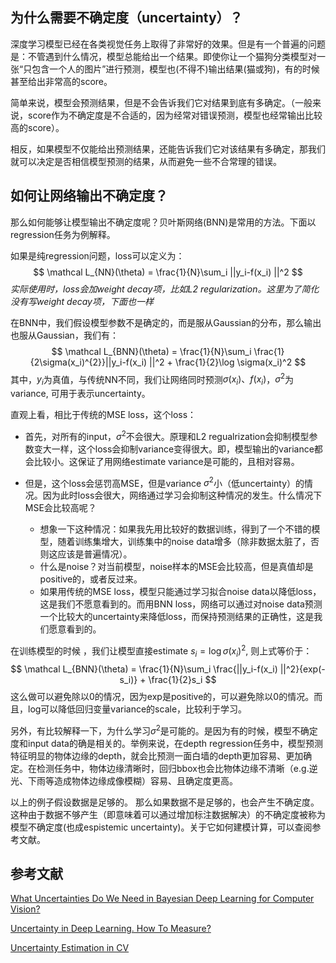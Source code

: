 ## 为什么需要不确定度（uncertainty）？

深度学习模型已经在各类视觉任务上取得了非常好的效果。但是有一个普遍的问题是：不管遇到什么情况，模型总能给出一个结果。即使你让一个猫狗分类模型对一张“只包含一个人的图片”进行预测，模型也(不得不)输出结果(猫或狗)，有的时候甚至给出非常高的score。

简单来说，模型会预测结果，但是不会告诉我们它对结果到底有多确定。（一般来说，score作为不确定度是不合适的，因为经常对错误预测，模型也经常输出比较高的score）。

相反，如果模型不仅能给出预测结果，还能告诉我们它对该结果有多确定，那我们就可以决定是否相信模型预测的结果，从而避免一些不合常理的错误。

## 如何让网络输出不确定度？

那么如何能够让模型输出不确定度呢？贝叶斯网络(BNN)是常用的方法。下面以regression任务为例解释。

如果是纯regression问题，loss可以定义为：
$$
\mathcal L_{NN}(\theta) = \frac{1}{N}\sum_i ||y_i-f(x_i) ||^2
$$
*实际使用时，loss会加weight decay项，比如L2 regularization。这里为了简化没有写weight decay项，下面也一样*



在BNN中，我们假设模型参数不是确定的，而是服从Gaussian的分布，那么输出也服从Gaussian，我们有：
$$
\mathcal L_{BNN}(\theta) = \frac{1}{N}\sum_i \frac{1}{2\sigma(x_i)^{2}}||y_i-f(x_i) ||^2 + \frac{1}{2}\log \sigma(x_i)^2
$$
其中，$y_i$为真值，与传统NN不同，我们让网络同时预测$\sigma(x_i)、f(x_i)$，$\sigma^2$为variance, 可用于表示uncertainty。

直观上看，相比于传统的MSE loss，这个loss：

- 首先，对所有的input，$\sigma^2$不会很大。原理和L2 regualrization会抑制模型参数变大一样，这个loss会抑制variance变得很大。即，模型输出的variance都会比较小。这保证了用网络estimate variance是可能的，且相对容易。

- 但是，这个loss会惩罚高MSE，但是variance $\sigma^2$小（低uncertainty）的情况。因为此时loss会很大，网络通过学习会抑制这种情况的发生。什么情况下MSE会比较高呢？

  - 想象一下这种情况：如果我先用比较好的数据训练，得到了一个不错的模型，随着训练集增大，训练集中的noise data增多（除非数据太脏了，否则这应该是普遍情况）。
  - 什么是noise？对当前模型，noise样本的MSE会比较高，但是真值却是positive的，或者反过来。
  - 如果用传统的MSE loss，模型只能通过学习拟合noise data以降低loss，这是我们不愿意看到的。而用BNN loss，网络可以通过对noise data预测一个比较大的uncertainty来降低loss，而保持预测结果的正确性，这是我们愿意看到的。

  

在训练模型的时候 ，我们让模型直接estimate $s_i = \log \sigma(x_i)^2$, 则上式等价于：
$$
\mathcal L_{BNN}(\theta) = \frac{1}{N}\sum_i \frac{||y_i-f(x_i) ||^2}{exp(-s_i)} + \frac{1}{2}s_i
$$
这么做可以避免除以0的情况，因为exp是positive的，可以避免除以0的情况。而且，log可以降低回归变量variance的scale，比较利于学习。



另外，有比较解释一下，为什么学习$\sigma^2$是可能的。是因为有的时候，模型不确定度和input data的确是相关的。举例来说，在depth regression任务中，模型预测特征明显的物体边缘的depth，就会比预测一面白墙的depth更加容易、更加确定。在检测任务中，物体边缘清晰时，回归bbox也会比物体边缘不清晰（e.g.逆光、下雨等造成物体边缘成像模糊）容易、且确定度更高。

以上的例子假设数据是足够的。 那么如果数据不是足够的，也会产生不确定度。这种由于数据不够产生（即意味着可以通过增加标注数据解决）的不确定度被称为模型不确定度(也成espistemic uncertainty)。关于它如何建模计算，可以查阅参考文献。



## 参考文献

[What Uncertainties Do We Need in Bayesian Deep Learning for Computer Vision?](https://papers.nips.cc/paper/2017/file/2650d6089a6d640c5e85b2b88265dc2b-Paper.pdf)

[Uncertainty in Deep Learning. How To Measure?](https://towardsdatascience.com/my-deep-learning-model-says-sorry-i-dont-know-the-answer-that-s-absolutely-ok-50ffa562cb0b)

[Uncertainty Estimation in CV](https://zhuanlan.zhihu.com/p/166617220)

